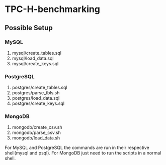 # TPC-H-benchmarking
## Possible Setup
### MySQL
1. mysql/create_tables.sql
2. mysql/load_data.sql
3. mysql/create_keys.sql

### PostgreSQL
1. postgres/create_tables.sql
2. postgres/parse_tbls.sh
3. postgres/load_data.sql
4. postgres/create_keys.sql

### MongoDB
1. mongodb/create_csv.sh
2. mongodb/parse_csv.sh
3. mongodb/load_data.sh

For MySQL and PostgreSQL the commands are run in their respective shell(mysql and psql). 
For MongoDB just need to run the scripts in a normal shell.
